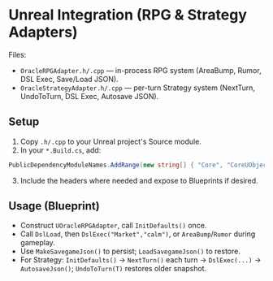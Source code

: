
# Unreal Integration (RPG & Strategy Adapters)

Files:
- `OracleRPGAdapter.h/.cpp` — in-process RPG system (AreaBump, Rumor, DSL Exec, Save/Load JSON).
- `OracleStrategyAdapter.h/.cpp` — per-turn Strategy system (NextTurn, UndoToTurn, DSL Exec, Autosave JSON).

## Setup
1. Copy `.h/.cpp` to your Unreal project's Source module.
2. In your `*.Build.cs`, add:
```csharp
PublicDependencyModuleNames.AddRange(new string[] { "Core", "CoreUObject", "Engine", "Json", "JsonUtilities" });
```
3. Include the headers where needed and expose to Blueprints if desired.

## Usage (Blueprint)
- Construct `UOracleRPGAdapter`, call `InitDefaults()` once.
- Call `DslLoad`, then `DslExec("Market","calm")`, or `AreaBump`/`Rumor` during gameplay.
- Use `MakeSavegameJson()` to persist; `LoadSavegameJson()` to restore.
- For Strategy: `InitDefaults()` → `NextTurn()` each turn → `DslExec(...)` → `AutosaveJson()`; `UndoToTurn(T)` restores older snapshot.
